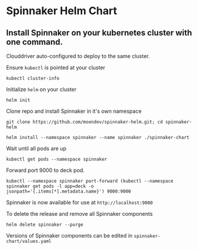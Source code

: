# Spinnaker Helm Chart

## Install Spinnaker on your kubernetes cluster with one command.

Clouddriver auto-configured to deploy to the same cluster.

Ensure `kubectl` is pointed at your cluster
```
kubectl cluster-info
```

Initialize `helm` on your cluster
```
helm init
```

Clone repo and install Spinnaker in it's own namespace
```
git clone https://github.com/moondev/spinnaker-helm.git; cd spinnaker-helm

helm install --namespace spinnaker --name spinnaker ./spinnaker-chart
```


Wait until all pods are up
```
kubectl get pods --namespace spinnaker
```

Forward port 9000 to deck pod.
```
kubectl --namespace spinnaker port-forward (kubectl --namespace spinnaker get pods -l app=deck -o jsonpath='{.items[*].metadata.name}') 9000:9000
```

Spinnaker is now available for use at `http://localhost:9000`


To delete the release and remove all Spinnaker components

```
helm delete spinnaker --purge
```

Versions of Spinnaker components can be edited in `spinnaker-chart/values.yaml`